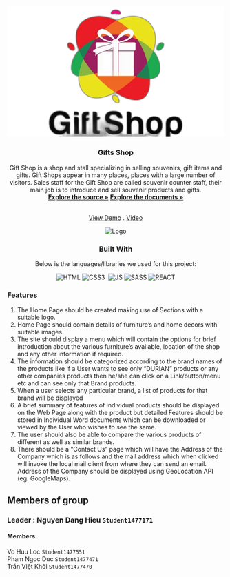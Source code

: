 <a  name="readme-top"></a>
  
<!-- DURABLE FURNITURES -->

<br  />

<div  align="center">


<img  src="https://github.com/nguyen-dang-hieu9/Gifts-Shop/blob/main/src/assets/images/logo.png"  alt="Logo"  width="768px"  height="auto">

</a>

<h3  align="center">Gifts Shop</h3>
Gift Shop is a shop and stall specializing in selling souvenirs, gift items and gifts. Gift Shops appear in many places, places with a large number of visitors. Sales staff for the Gift Shop are called souvenir counter staff, their main job is to introduce and sell souvenir products and gifts.
  <br  />
  <a  href="https://github.com/nguyen-dang-hieu9/Gifts-Shop"><strong>Explore the source »</strong></a>
  <a  href="document" target="_blank"><strong>Explore the documents »</strong></a>

  <br  /><a  href="https://gifts-shop.vercel.app/" target="_blank">View Demo</a>  . <a  href="" target="_blank">Video</a>

<img  src="https://github.com/nguyen-dang-hieu9/Gifts-Shop/blob/main/public/images/gifts-shop.vercel.app_.png"  alt="Logo"  width="768px"  height="auto">

  ### Built With
  Below is the languages/libraries we used for this project:


  
  

![HTML]&nbsp;![CSS3] &nbsp;![JS]&nbsp;![SASS]&nbsp;![REACT]
<div  align="left">



  
### Features </br>
<ol>
<li>
The Home Page should be created making use of Sections with a suitable logo.</br>
</li>
<li>
Home Page should contain details of furniture’s and home decors with suitable images. </br>
</li>
<li>
The site should display a menu which will contain the options for brief introduction about the various furniture’s available, location of the shop and any other information if required.</br>
</li>
<li>
The information should be categorized according to the brand names of the products like if a User wants to see only “DURIAN” products or any other companies products then he/she can click on a Link/button/menu etc and can see only that Brand products.</br>
</li>
<li>
When a user selects any particular brand, a list of products for that brand will be displayed</br>
</li>
<li>
A brief summary of features of individual products should be displayed on the Web Page along with the product but detailed Features should be stored in Individual Word documents which can be downloaded or viewed by the User who wishes to see the same.</br>
</li>
<li>
The user should also be able to compare the various products of different as well as similar brands.</br>
</li>
<li>
There should be a “Contact Us” page which will have the Address of the Company which is as follows and the mail address which when clicked will invoke the local mail client from where they can send an email. Address of the Company should be displayed using GeoLocation API (eg. GoogleMaps).</br>
</ol>

 ## Members of group
 ### Leader : Nguyen Dang Hieu `Student1477171`
#### Members:
Vo Huu Loc `Student1477551` </br>
Pham Ngoc Duc `Student1477471` </br>
Trần Việt Khôi `Student1477470` </br>

















[HTML]:https://img.shields.io/badge/HTML5-E34F26?style=for-the-badge&logo=html5&logoColor=white
[CSS3]:https://img.shields.io/badge/CSS3-1572B6?style=for-the-badge&logo=css3&logoColor=white
[JS]:https://img.shields.io/badge/JavaScript-F7DF1E?style=for-the-badge&logo=javascript&logoColor=black
[SASS]:https://img.shields.io/badge/Sass-CC6699?style=for-the-badge&logo=sass&logoColor=white
[REACT]:https://img.shields.io/badge/React-20232A?style=for-the-badge&logo=react&logoColor=61DAFB
